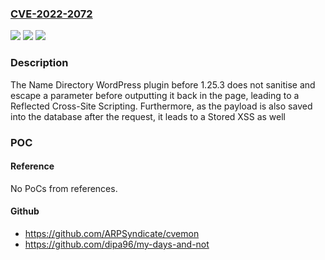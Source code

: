 ### [CVE-2022-2072](https://cve.mitre.org/cgi-bin/cvename.cgi?name=CVE-2022-2072)
![](https://img.shields.io/static/v1?label=Product&message=Name%20Directory&color=blue)
![](https://img.shields.io/static/v1?label=Version&message=1.25.3%3C%201.25.3%20&color=brighgreen)
![](https://img.shields.io/static/v1?label=Vulnerability&message=CWE-79%20Cross-site%20Scripting%20(XSS)&color=brighgreen)

### Description

The Name Directory WordPress plugin before 1.25.3 does not sanitise and escape a parameter before outputting it back in the page, leading to a Reflected Cross-Site Scripting. Furthermore, as the payload is also saved into the database after the request, it leads to a Stored XSS as well

### POC

#### Reference
No PoCs from references.

#### Github
- https://github.com/ARPSyndicate/cvemon
- https://github.com/dipa96/my-days-and-not

